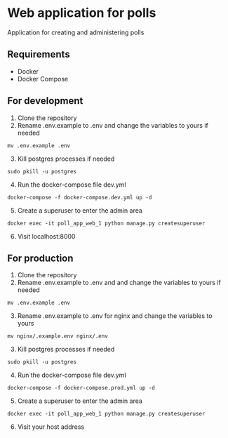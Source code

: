 # Web application for polls
Application for creating and administering polls

## Requirements
- Docker
- Docker Compose

## For development
1. Clone the repository
2. Rename .env.example to .env and change the variables to yours if needed
```
mv .env.example .env
```
3. Kill postgres processes if needed
```
sudo pkill -u postgres
```
4. Run the docker-compose file dev.yml
```
docker-compose -f docker-compose.dev.yml up -d
```
5. Create a superuser to enter the admin area
```
docker exec -it poll_app_web_1 python manage.py createsuperuser
```
6. Visit localhost:8000

## For production
1. Clone the repository
2. Rename .env.example to .env and and change the variables to yours if needed
```
mv .env.example .env
```
3. Rename .env.example to .env for nginx and change the variables to yours
```
mv nginx/.example.env nginx/.env
```
3. Kill postgres processes if needed
```
sudo pkill -u postgres
```
4. Run the docker-compose file dev.yml
```
docker-compose -f docker-compose.prod.yml up -d
```
5. Create a superuser to enter the admin area
```
docker exec -it poll_app_web_1 python manage.py createsuperuser
```
6. Visit your host address


